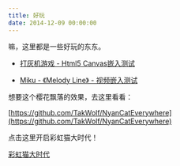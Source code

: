 ```yaml
---
title: 好玩
date: 2014-12-09 00:00:00
---
```

嘛，这里都是一些好玩的东东。

- [打灰机游戏 - Html5 Canvas嵌入测试](shoot.html)

- [Miku - 《Melody Line》 - 视频嵌入测试](miku.html)

想要这个樱花飘落的效果，去这里看看：

[https://github.com/TakWolf/NyanCatEverywhere](https://github.com/TakWolf/NyanCatEverywhere)

<script src="js/sakura.js"></script>

点击这里开启彩虹猫大时代！

[彩虹猫大时代](http://nyan.takwolf.com/nyancat.html#http://blog.takwolf.com)

